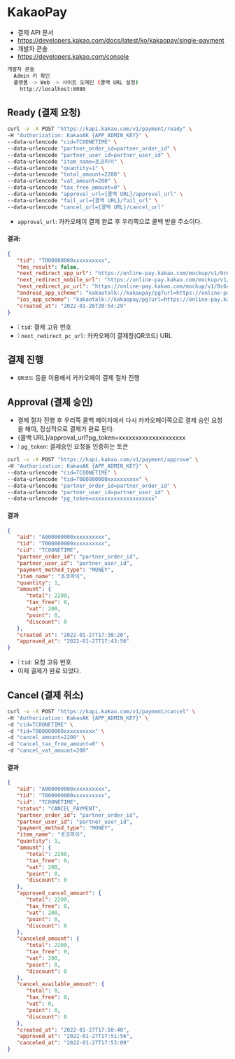 # KakaoPay
* 결제 API 문서
* https://developers.kakao.com/docs/latest/ko/kakaopay/single-payment
* 개발자 콘솔
* https://developers.kakao.com/console
```sh
개발자 콘솔
  Admin 키 확인
  플랫폼 -> Web -> 사이트 도메인 (콜백 URL 설정)
    http://localhost:8080
```

## Ready (결제 요청)
```sh
curl -v -X POST "https://kapi.kakao.com/v1/payment/ready" \
-H "Authorization: KakaoAK {APP_ADMIN_KEY}" \
--data-urlencode "cid=TC0ONETIME" \
--data-urlencode "partner_order_id=partner_order_id" \
--data-urlencode "partner_user_id=partner_user_id" \
--data-urlencode "item_name=초코파이" \
--data-urlencode "quantity=1" \
--data-urlencode "total_amount=2200" \
--data-urlencode "vat_amount=200" \
--data-urlencode "tax_free_amount=0" \
--data-urlencode "approval_url={콜백 URL}/approval_url" \
--data-urlencode "fail_url={콜백 URL}/fail_url" \
--data-urlencode "cancel_url={콜백 URL}/cancel_url"
```
* `approval_url`: 카카오페이 결제 완료 후 우리쪽으로 콜백 받을 주소이다.

#### 결과: 
```json
{
   "tid": "T000000000xxxxxxxxxx",
   "tms_result": false,
   "next_redirect_app_url": "https://online-pay.kakao.com/mockup/v1/0c64fa4a17947ae4d2d554a3e31564fe29893f8c2daf91d32a0269b8bde36e63/aInfo",
   "next_redirect_mobile_url": "https://online-pay.kakao.com/mockup/v1/0c64fa4a17947ae4d2d554a3e31564fe29893f8c2daf91d32a0269b8bde36e63/mInfo",
   "next_redirect_pc_url": "https://online-pay.kakao.com/mockup/v1/0c64fa4a17947ae4d2d554a3e31564fe29893f8c2daf91d32a0269b8bde36e63/info",
   "android_app_scheme": "kakaotalk://kakaopay/pg?url=https://online-pay.kakao.com/pay/mockup/0c64fa4a17947ae4d2d554a3e31564fe29893f8c2daf91d32a0269b8bde36e63",
   "ios_app_scheme": "kakaotalk://kakaopay/pg?url=https://online-pay.kakao.com/pay/mockup/0c64fa4a17947ae4d2d554a3e31564fe29893f8c2daf91d32a0269b8bde36e63",
   "created_at": "2022-01-26T20:54:29"
}
```
* ❕ `tid`: 결제 고유 번호
* ❕ `next_redirect_pc_url`: 카카오페이 결제창(QR코드) URL

## 결제 진행
* `QR코드` 등을 이용해서 카카오페이 결제 절차 진행

## Approval (결제 승인)
* 결제 절차 진행 후 우리쪽 콜백 페이지에서 다시 카카오페이쪽으로 결제 승인 요청을 해야, 정상적으로 결제가 완료 된다.
* {콜백 URL}/approval_url?pg_token=xxxxxxxxxxxxxxxxxxxx
* ❕ `pg_token`: 결제승인 요청을 인증하는 토큰
```sh
curl -v -X POST "https://kapi.kakao.com/v1/payment/approve" \
-H "Authorization: KakaoAK {APP_ADMIN_KEY}" \
--data-urlencode "cid=TC0ONETIME" \
--data-urlencode "tid=T000000000xxxxxxxxxx" \
--data-urlencode "partner_order_id=partner_order_id" \
--data-urlencode "partner_user_id=partner_user_id" \
--data-urlencode "pg_token=xxxxxxxxxxxxxxxxxxxx"
```

#### 결과
```json
{
   "aid": "A000000000xxxxxxxxxx",
   "tid": "T000000000xxxxxxxxxx",
   "cid": "TC0ONETIME",
   "partner_order_id": "partner_order_id",
   "partner_user_id": "partner_user_id",
   "payment_method_type": "MONEY",
   "item_name": "초코파이",
   "quantity": 1,
   "amount": {
      "total": 2200,
      "tax_free": 0,
      "vat": 200,
      "point": 0,
      "discount": 0
   },
   "created_at": "2022-01-27T17:38:20",
   "approved_at": "2022-01-27T17:43:56"
}
```
* ❕ `tid`: 요청 고유 번호
* 이제 결제가 완료 되었다.

## Cancel (결제 취소)
```sh
curl -v -X POST "https://kapi.kakao.com/v1/payment/cancel" \
-H "Authorization: KakaoAK {APP_ADMIN_KEY}" \
-d "cid=TC0ONETIME" \
-d "tid=T000000000xxxxxxxxxx" \
-d "cancel_amount=2200" \
-d "cancel_tax_free_amount=0" \
-d "cancel_vat_amount=200"
```

#### 결과
```json
{
   "aid": "A000000000xxxxxxxxxx",
   "tid": "T000000000xxxxxxxxxx",
   "cid": "TC0ONETIME",
   "status": "CANCEL_PAYMENT",
   "partner_order_id": "partner_order_id",
   "partner_user_id": "partner_user_id",
   "payment_method_type": "MONEY",
   "item_name": "초코파이",
   "quantity": 1,
   "amount": {
      "total": 2200,
      "tax_free": 0,
      "vat": 200,
      "point": 0,
      "discount": 0
   },
   "approved_cancel_amount": {
      "total": 2200,
      "tax_free": 0,
      "vat": 200,
      "point": 0,
      "discount": 0
   },
   "canceled_amount": {
      "total": 2200,
      "tax_free": 0,
      "vat": 200,
      "point": 0,
      "discount": 0
   },
   "cancel_available_amount": {
      "total": 0,
      "tax_free": 0,
      "vat": 0,
      "point": 0,
      "discount": 0
   },
   "created_at": "2022-01-27T17:50:40",
   "approved_at": "2022-01-27T17:51:56",
   "canceled_at": "2022-01-27T17:53:09"
}
```
